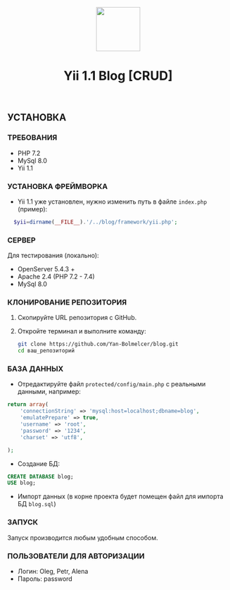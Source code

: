 <p align="center">
    <a href="https://github.com/yiisoft" target="_blank">
        <img src="https://avatars0.githubusercontent.com/u/993323" height="100px">
    </a>
    <h1 align="center">Yii 1.1 Blog [CRUD]</h1>
    <br>
</p>

## УСТАНОВКА

### ТРЕБОВАНИЯ

- PHP 7.2
- MySql 8.0
- Yii 1.1

### УСТАНОВКА ФРЕЙМВОРКА 

- Yii 1.1 уже установлен, нужно изменить путь в файле `index.php` (пример):
```php
  $yii=dirname(__FILE__).'/../blog/framework/yii.php';
  ```

### СЕРВЕР

Для тестирования (локально):
- OpenServer 5.4.3 +
- Apache 2.4 (PHP 7.2 - 7.4)
- MySql 8.0

### КЛОНИРОВАНИЕ РЕПОЗИТОРИЯ 

1. Скопируйте URL репозитория с GitHub.
2. Откройте терминал и выполните команду:

   ```bash
   git clone https://github.com/Yan-Bolmelcer/blog.git
   cd ваш_репозиторий
   ```


### БАЗА ДАННЫХ
- Отредактируйте файл `protected/config/main.php` с реальными данными, например:

```php
return array(
	'connectionString' => 'mysql:host=localhost;dbname=blog',
	'emulatePrepare' => true,
	'username' => 'root',
	'password' => '1234',
	'charset' => 'utf8',

);
```
- Создание БД:

```sql
CREATE DATABASE blog;
USE blog;
```
- Импорт данных (в корне проекта будет помещен файл для импорта БД `blog.sql`)

### ЗАПУСК

Запуск производится любым удобным способом.


### ПОЛЬЗОВАТЕЛИ ДЛЯ АВТОРИЗАЦИИ

- Логин: Oleg, Petr, Alena
- Пароль: password
